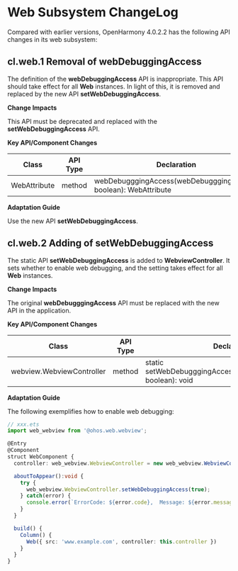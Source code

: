 # Web Subsystem ChangeLog

Compared with earlier versions, OpenHarmony 4.0.2.2 has the following API changes in its web subsystem:

## cl.web.1 Removal of webDebuggingAccess

The definition of the **webDebuggingAccess** API is inappropriate. This API should take effect for all **Web** instances. In light of this, it is removed and replaced by the new API **setWebDebuggingAccess**.

**Change Impacts**

This API must be deprecated and replaced with the **setWebDebuggingAccess** API.

**Key API/Component Changes**

| Class| API Type| Declaration| Change Type|
|  -- | -- | -- | -- |
|WebAttribute | method | webDebugggingAccess(webDebugggingAccess: boolean): WebAttribute| Deleted |

**Adaptation Guide**

Use the new API **setWebDebuggingAccess**.

## cl.web.2 Adding of setWebDebuggingAccess

The static API **setWebDebuggingAccess** is added to **WebviewController**. It sets whether to enable web debugging, and the setting takes effect for all **Web** instances.

**Change Impacts**

The original **webDebugggingAccess** API must be replaced with the new API in the application.

**Key API/Component Changes**

| Class| API Type| Declaration| Change Type|
|  -- | -- | -- | -- |
|webview.WebviewController | method | static setWebDebugggingAccess(webDebugggingAccess: boolean): void| Added|

**Adaptation Guide**

The following exemplifies how to enable web debugging:

```ts
// xxx.ets
import web_webview from '@ohos.web.webview';

@Entry
@Component
struct WebComponent {
  controller: web_webview.WebviewController = new web_webview.WebviewController();

  aboutToAppear():void {
    try {
      web_webview.WebviewController.setWebDebuggingAccess(true);
    } catch(error) {
      console.error(`ErrorCode: ${error.code},  Message: ${error.message}`);
    }
  }

  build() {
    Column() {
      Web({ src: 'www.example.com', controller: this.controller })
    }
  }
}

```